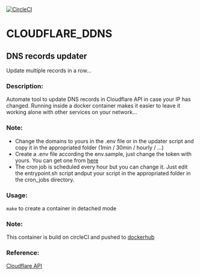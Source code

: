 [![CircleCI](https://circleci.com/gh/busshi/portfolio/tree/master.svg?style=shield)](https://circleci.com/gh/busshi/portfolio/tree/master)

# CLOUDFLARE_DDNS

## DNS records updater
Update multiple records in a row...


### Description:
Automate tool to update DNS records in Cloudflare API in case your IP has changed. Running inside a docker container makes it easier to leave it working alone with other services on your network...

### Note:
- Change the domains to yours in the .env file or in the updater script and copy it in the appropriated folder (1min / 30min / hourly / ...)
- Create a .env file according the env.sample, just change the token with yours. You can get one from [here](https://dash.cloudflare.com)
- The cron job is scheduled every hour but you can change it. Just edit the entrypoint.sh script andput your script in the appropriated folder in the cron_jobs directory.

### Usage:
```make``` to create a container in detached mode

### Note:
This container is build on circleCI and pushed to [dockerhub](https://hub.docker.com/repository/docker/busshi/cloudflare_ddns_cron)

### Reference:
[Cloudflare API](https://api.cloudflare.com/#dns-records-for-a-zone-properties)
